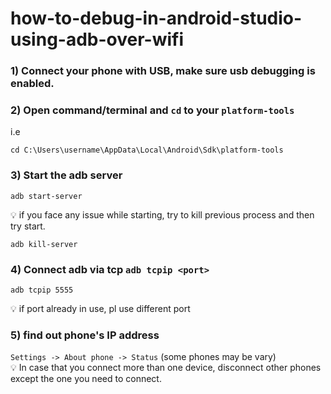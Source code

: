 # how-to-debug-in-android-studio-using-adb-over-wifi

### 1) Connect your phone with USB, make sure usb debugging is enabled.

### 2) Open command/terminal and `cd` to your `platform-tools`

i.e

```
cd C:\Users\username\AppData\Local\Android\Sdk\platform-tools
```

### 3) Start the adb server

```
adb start-server
```

💡 if you face any issue while starting, try to kill previous process and then try start.

```
adb kill-server
```

### 4) Connect adb via tcp `adb tcpip <port>`

```
adb tcpip 5555
```

💡 if port already in use, pl use different port

### 5) find out phone's IP address

`Settings -> About phone -> Status` (some phones may be vary)  
💡 In case that you connect more than one device, disconnect other phones except the one you need to connect.